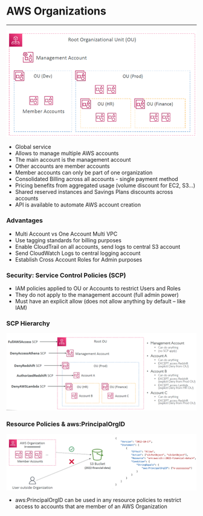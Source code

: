 # AWS Organizations

---
![AWS Organizations](../Image/AWS_Organization.png)
* Global service
* Allows to manage multiple AWS accounts
* The main account is the management account
* Other accounts are member accounts
* Member accounts can only be part of one organization
* Consolidated Billing across all accounts - single payment method
* Pricing benefits from aggregated usage (volume discount for EC2, S3…)
* Shared reserved instances and Savings Plans discounts across accounts
* API is available to automate AWS account creation
### Advantages
* Multi Account vs One Account Multi VPC
* Use tagging standards for billing purposes
* Enable CloudTrail on all accounts, send logs to central S3 account
* Send CloudWatch Logs to central logging account
* Establish Cross Account Roles for Admin purposes
### Security: Service Control Policies (SCP)
* IAM policies applied to OU or Accounts to restrict Users and Roles
* They do not apply to the management account (full admin power)
* Must have an explicit allow (does not allow anything by default – like IAM)
### SCP Hierarchy
![SCP Hierarchy](../Image/SCP_Hierarchy.png)
### Resource Policies & aws:PrincipalOrgID
![Organization Policies](../Image/Organization_policies.png)
* aws:PrincipalOrgID can be used in any resource policies to restrict access to accounts that are member of an AWS Organization
